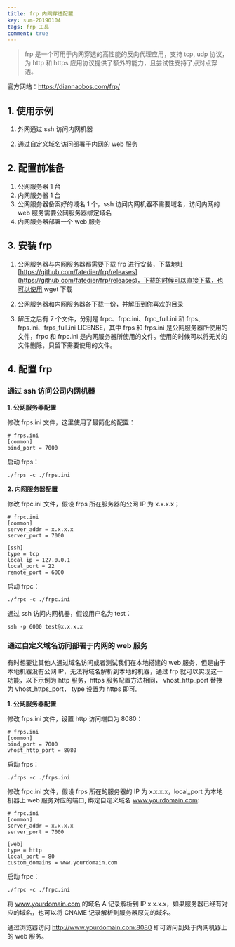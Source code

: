 ```yaml
---
title: frp 内网穿透配置
key: sum-20190104
tags: frp 工具
comment: true
---
```


> frp 是一个可用于内网穿透的高性能的反向代理应用，支持 tcp, udp 协议，为 http 和 https 应用协议提供了额外的能力，且尝试性支持了点对点穿透。

官方网站：https://diannaobos.com/frp/

## 1. 使用示例

1. 外网通过 ssh 访问内网机器

2. 通过自定义域名访问部署于内网的 web 服务

## 2. 配置前准备

1. 公网服务器 1 台
2. 内网服务器 1 台
3. 公网服务器备案好的域名 1 个，ssh 访问内网机器不需要域名，访问内网的 web 服务需要公网服务器绑定域名
4. 内网服务器部署一个 web 服务

## 3. 安装 frp

1. 公网服务器与内网服务器都需要下载 frp 进行安装，下载地址 [https://github.com/fatedier/frp/releases](https://github.com/fatedier/frp/releases)，下载的时候可以直接下载，也可以使用 wget 下载

2. 公网服务器和内网服务器各下载一份，并解压到你喜欢的目录

3. 解压之后有 7 个文件，分别是 frpc、frpc.ini、frpc_full.ini 和 frps、frps.ini、frps_full.ini LICENSE，其中 frps 和 frps.ini 是公网服务器所使用的文件，frpc 和 frpc.ini 是内网服务器所使用的文件。使用的时候可以将无关的文件删除，只留下需要使用的文件。

## 4. 配置 frp

### 通过 ssh 访问公司内网机器

**1. 公网服务器配置**

修改 frps.ini 文件，这里使用了最简化的配置：
```
# frps.ini
[common]
bind_port = 7000
```
启动 frps：
```
./frps -c ./frps.ini
```
**2. 内网服务器配置**

修改 frpc.ini 文件，假设 frps 所在服务器的公网 IP 为 x.x.x.x；
```
# frpc.ini
[common]
server_addr = x.x.x.x
server_port = 7000

[ssh]
type = tcp
local_ip = 127.0.0.1
local_port = 22
remote_port = 6000
```
启动 frpc：
```
./frpc -c ./frpc.ini
```
通过 ssh 访问内网机器，假设用户名为 test：
```
ssh -p 6000 test@x.x.x.x
```

### 通过自定义域名访问部署于内网的 web 服务

有时想要让其他人通过域名访问或者测试我们在本地搭建的 web 服务，但是由于本地机器没有公网 IP，无法将域名解析到本地的机器，通过 frp 就可以实现这一功能，以下示例为 http 服务，https 服务配置方法相同， vhost_http_port 替换为 vhost_https_port， type 设置为 https 即可。

**1. 公网服务器配置**

修改 frps.ini 文件，设置 http 访问端口为 8080：
```
# frps.ini
[common]
bind_port = 7000
vhost_http_port = 8080
```
启动 frps：
```
./frps -c ./frps.ini
```

修改 frpc.ini 文件，假设 frps 所在的服务器的 IP 为 x.x.x.x，local_port 为本地机器上 web 服务对应的端口, 绑定自定义域名 www.yourdomain.com:
```
# frpc.ini
[common]
server_addr = x.x.x.x
server_port = 7000

[web]
type = http
local_port = 80
custom_domains = www.yourdomain.com
```

启动 frpc：
```
./frpc -c ./frpc.ini
```
将 www.yourdomain.com 的域名 A 记录解析到 IP x.x.x.x，如果服务器已经有对应的域名，也可以将 CNAME 记录解析到服务器原先的域名。

通过浏览器访问 http://www.yourdomain.com:8080 即可访问到处于内网机器上的 web 服务。

